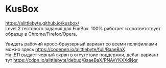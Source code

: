 # KusBox
https://alittlebyte.github.io/kusbox/ <br/>
Level 2 тестового задания для FunBox. 100% работает и соответствует образцу в Chrome/Firefox/Opera.<br/>

Увидеть рабочий кросс-браузерный вариант со всеми полифиллами можно здесь  https://codepen.io/alittlebyte/full/BaaeBaX <br />
На IE11 выдает черный экран в отсутствие поддержки, дебаг-вариант тут https://cdpn.io/alittlebyte/debug/BaaeBaX/PNAvYKXXdNqr
